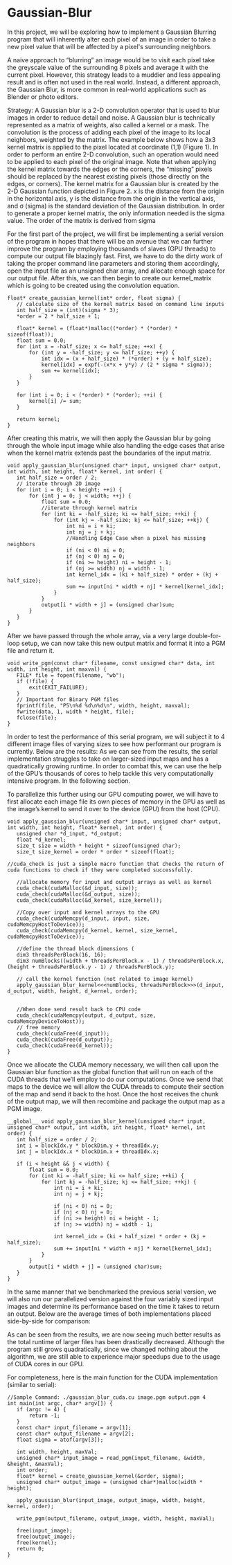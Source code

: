 # Gaussian-Blur

In this project, we will be exploring how to implement a Gaussian Blurring program that will inherently alter each pixel of an image in order to take a new pixel value that will be affected by a pixel's surrounding neighbors. 
	
A naive approach to “blurring” an image would be to visit each pixel take the greyscale value of the surrounding 8 pixels and average it with the current pixel. However, this strategy leads to a muddier and less appealing result and is often not used in the real world. Instead, a different approach, the Gaussian Blur, is more common in real-world applications such as Blender or photo editors.

Strategy: A Gaussian blur is a 2-D convolution operator that is used to blur images in order to reduce detail and noise. A Gaussian blur is technically represented as a matrix of weights, also called a kernel or a mask. The convolution is the process of adding each pixel of the image to its local neighbors, weighted by the matrix. The example below shows how a 3x3 kernel matrix is applied to the pixel located at coordinate (1,1) (Figure 1). In order to perform an entire 2-D convolution, such an operation would need to be applied to each pixel of the original image.
Note that when applying the kernel matrix towards the edges or the corners, the “missing” pixels should be replaced by the nearest existing pixels (those directly on the edges, or corners).
The kernel matrix for a Gaussian blur is created by the 2-D Gaussian function depicted in Figure 2.
x is the distance from the origin in the horizontal axis,
y is the distance from the origin in the vertical axis,
and σ (sigma) is the standard deviation of the Gaussian distribution.
In order to generate a proper kernel matrix, the only information needed is the sigma value. The order of the matrix is derived from sigma




For the first part of the project, we will first be implementing a serial version of the program in hopes that there will be an avenue that we can further improve the program by employing thousands of slaves (GPU threads) to compute our output file blazingly fast. First, we have to do the dirty work of taking the proper command line parameters and storing them accordingly, open the input file as an unsigned char array, and allocate enough space for our output file. After this, we can then begin to create our kernel_matrix which is going to be created using the convolution equation. 
```
float* create_gaussian_kernel(int* order, float sigma) {
   // calculate size of the kernel matrix based on command line inputs
   int half_size = (int)(sigma * 3);
   *order = 2 * half_size + 1;

   float* kernel = (float*)malloc((*order) * (*order) * sizeof(float));
   float sum = 0.0;
   for (int x = -half_size; x <= half_size; ++x) {
       for (int y = -half_size; y <= half_size; ++y) {
           int idx = (x + half_size) * (*order) + (y + half_size);
           kernel[idx] = expf(-(x*x + y*y) / (2 * sigma * sigma));
           sum += kernel[idx];
       }
   }

   for (int i = 0; i < (*order) * (*order); ++i) {
       kernel[i] /= sum;
   }

   return kernel;
}
```
After creating this matrix, we will then apply the Gaussian blur by going through the whole input image while also handling the edge cases that arise when the kernel matrix extends past the boundaries of the input matrix. 
```
void apply_gaussian_blur(unsigned char* input, unsigned char* output, int width, int height, float* kernel, int order) {
   int half_size = order / 2;
   // iterate through 2D image
   for (int i = 0; i < height; ++i) {
       for (int j = 0; j < width; ++j) {
           float sum = 0.0;
           //iterate through kernel matrix
           for (int ki = -half_size; ki <= half_size; ++ki) {
               for (int kj = -half_size; kj <= half_size; ++kj) {
                   int ni = i + ki;
                   int nj = j + kj;
                   //Handling Edge Case when a pixel has missing neighbors
                   if (ni < 0) ni = 0;
                   if (nj < 0) nj = 0;
                   if (ni >= height) ni = height - 1;
                   if (nj >= width) nj = width - 1;
                   int kernel_idx = (ki + half_size) * order + (kj + half_size);
                   sum += input[ni * width + nj] * kernel[kernel_idx];
               }
           }
           output[i * width + j] = (unsigned char)sum;
       }
   }
}
```


After we have passed through the whole array, via a very large double-for-loop setup, we can now take this new output matrix and format it into a PGM file and return it.
```
void write_pgm(const char* filename, const unsigned char* data, int width, int height, int maxval) {
   FILE* file = fopen(filename, "wb");
   if (!file) {
       exit(EXIT_FAILURE);
   }
   // Important for Binary PGM files
   fprintf(file, "P5\n%d %d\n%d\n", width, height, maxval);
   fwrite(data, 1, width * height, file);
   fclose(file);
}
```

 In order to test the performance of this serial program, we will subject it to 4 different image files of varying sizes to see how performant our program is currently. Below are the results:
As we can see from the results, the serial implementation struggles to take on larger-sized input maps and has a quadratically growing runtime. In order to combat this, we can use the help of the GPU’s thousands of cores to help tackle this very computationally intensive program. In the following section.

To parallelize this further using our GPU computing power, we will have to first allocate each image file its own pieces of memory in the GPU as well as the image’s kernel to send it over to the device (GPU) from the host (CPU). 
```
void apply_gaussian_blur(unsigned char* input, unsigned char* output, int width, int height, float* kernel, int order) {
   unsigned char *d_input, *d_output;
   float *d_kernel;
   size_t size = width * height * sizeof(unsigned char);
   size_t size_kernel = order * order * sizeof(float);

//cuda_check is just a simple macro function that checks the return of cuda functions to check if they were completed successfully.

   //allocate memory for input and output arrays as well as kernel
   cuda_check(cudaMalloc(&d_input, size));
   cuda_check(cudaMalloc(&d_output, size));
   cuda_check(cudaMalloc(&d_kernel, size_kernel));
   
   //Copy over input and kernel arrays to the GPU
   cuda_check(cudaMemcpy(d_input, input, size, cudaMemcpyHostToDevice));
   cuda_check(cudaMemcpy(d_kernel, kernel, size_kernel, cudaMemcpyHostToDevice));
    
   //define the thread block dimensions (
   dim3 threadsPerBlock(16, 16);
   dim3 numBlocks((width + threadsPerBlock.x - 1) / threadsPerBlock.x, (height + threadsPerBlock.y - 1) / threadsPerBlock.y);
   
   // call the kernel function (not related to image kernel)
   apply_gaussian_blur_kernel<<<numBlocks, threadsPerBlock>>>(d_input, d_output, width, height, d_kernel, order);


   //When done send result back to CPU code
   cuda_check(cudaMemcpy(output, d_output, size, cudaMemcpyDeviceToHost));
   // free memory
   cuda_check(cudaFree(d_input));
   cuda_check(cudaFree(d_output));
   cuda_check(cudaFree(d_kernel));
}
```



Once we allocate the CUDA memory necessary, we will then call upon the Gaussian blur function as the global function that will run on each of the CUDA threads that we’ll employ to do our computations. Once we send that maps to the device we will allow the CUDA threads to compute their section of the map and send it back to the host. Once the host receives the chunk of the output map, we will then recombine and package the output map as a PGM image.
```
__global__ void apply_gaussian_blur_kernel(unsigned char* input, unsigned char* output, int width, int height, float* kernel, int order) {
   int half_size = order / 2;
   int i = blockIdx.y * blockDim.y + threadIdx.y;
   int j = blockIdx.x * blockDim.x + threadIdx.x;

   if (i < height && j < width) {
       float sum = 0.0;
       for (int ki = -half_size; ki <= half_size; ++ki) {
           for (int kj = -half_size; kj <= half_size; ++kj) {
               int ni = i + ki;
               int nj = j + kj;

               if (ni < 0) ni = 0;
               if (nj < 0) nj = 0;
               if (ni >= height) ni = height - 1;
               if (nj >= width) nj = width - 1;

               int kernel_idx = (ki + half_size) * order + (kj + half_size);
               sum += input[ni * width + nj] * kernel[kernel_idx];
           }
       }
       output[i * width + j] = (unsigned char)sum;
   }
}
```

In the same manner that we benchmarked the previous serial version, we will also run our parallelized version against the four variably sized input images and determine its performance based on the time it takes to return an output. Below are the average times of both implementations placed side-by-side for comparison:







As can be seen from the results, we are now seeing much better results as the total runtime of larger files has been drastically decreased. Although the program still grows quadratically, since we changed nothing about the algorithm, we are still able to experience major speedups due to the usage of CUDA cores in our GPU.

For completeness, here is the main function for the CUDA implementation (similar to serial):


```
//Sample Command: ./gaussian_blur_cuda.cu image.pgm output.pgm 4
int main(int argc, char* argv[]) {
   if (argc != 4) {
       return -1;
   }
   const char* input_filename = argv[1];
   const char* output_filename = argv[2];
   float sigma = atof(argv[3]);

   int width, height, maxVal;
   unsigned char* input_image = read_pgm(input_filename, &width, &height, &maxVal);
   int order;
   float* kernel = create_gaussian_kernel(&order, sigma);
   unsigned char* output_image = (unsigned char*)malloc(width * height);
   
   apply_gaussian_blur(input_image, output_image, width, height, kernel, order);
   
   write_pgm(output_filename, output_image, width, height, maxVal);
  
   free(input_image);
   free(output_image);
   free(kernel);
   return 0;
}
```

